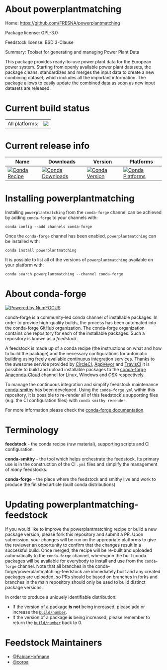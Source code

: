 About powerplantmatching
========================

Home: https://github.com/FRESNA/powerplantmatching

Package license: GPL-3.0

Feedstock license: BSD 3-Clause

Summary: Toolset for generating and managing Power Plant Data

This package provides ready-to-use power plant data for the European
power system. Starting from openly available power plant datasets,
the package cleans, standardizes and merges the input data to create
a new combining dataset, which includes all the important information.
The package allows to easily update the combined data as
soon as new input datasets are released.


Current build status
====================


<table><tr><td>All platforms:</td>
    <td>
      <a href="https://dev.azure.com/conda-forge/feedstock-builds/_build/latest?definitionId=8307&branchName=master">
        <img src="https://dev.azure.com/conda-forge/feedstock-builds/_apis/build/status/powerplantmatching-feedstock?branchName=master">
      </a>
    </td>
  </tr>
</table>

Current release info
====================

| Name | Downloads | Version | Platforms |
| --- | --- | --- | --- |
| [![Conda Recipe](https://img.shields.io/badge/recipe-powerplantmatching-green.svg)](https://anaconda.org/conda-forge/powerplantmatching) | [![Conda Downloads](https://img.shields.io/conda/dn/conda-forge/powerplantmatching.svg)](https://anaconda.org/conda-forge/powerplantmatching) | [![Conda Version](https://img.shields.io/conda/vn/conda-forge/powerplantmatching.svg)](https://anaconda.org/conda-forge/powerplantmatching) | [![Conda Platforms](https://img.shields.io/conda/pn/conda-forge/powerplantmatching.svg)](https://anaconda.org/conda-forge/powerplantmatching) |

Installing powerplantmatching
=============================

Installing `powerplantmatching` from the `conda-forge` channel can be achieved by adding `conda-forge` to your channels with:

```
conda config --add channels conda-forge
```

Once the `conda-forge` channel has been enabled, `powerplantmatching` can be installed with:

```
conda install powerplantmatching
```

It is possible to list all of the versions of `powerplantmatching` available on your platform with:

```
conda search powerplantmatching --channel conda-forge
```


About conda-forge
=================

[![Powered by NumFOCUS](https://img.shields.io/badge/powered%20by-NumFOCUS-orange.svg?style=flat&colorA=E1523D&colorB=007D8A)](http://numfocus.org)

conda-forge is a community-led conda channel of installable packages.
In order to provide high-quality builds, the process has been automated into the
conda-forge GitHub organization. The conda-forge organization contains one repository
for each of the installable packages. Such a repository is known as a *feedstock*.

A feedstock is made up of a conda recipe (the instructions on what and how to build
the package) and the necessary configurations for automatic building using freely
available continuous integration services. Thanks to the awesome service provided by
[CircleCI](https://circleci.com/), [AppVeyor](https://www.appveyor.com/)
and [TravisCI](https://travis-ci.org/) it is possible to build and upload installable
packages to the [conda-forge](https://anaconda.org/conda-forge)
[Anaconda-Cloud](https://anaconda.org/) channel for Linux, Windows and OSX respectively.

To manage the continuous integration and simplify feedstock maintenance
[conda-smithy](https://github.com/conda-forge/conda-smithy) has been developed.
Using the ``conda-forge.yml`` within this repository, it is possible to re-render all of
this feedstock's supporting files (e.g. the CI configuration files) with ``conda smithy rerender``.

For more information please check the [conda-forge documentation](https://conda-forge.org/docs/).

Terminology
===========

**feedstock** - the conda recipe (raw material), supporting scripts and CI configuration.

**conda-smithy** - the tool which helps orchestrate the feedstock.
                   Its primary use is in the construction of the CI ``.yml`` files
                   and simplify the management of *many* feedstocks.

**conda-forge** - the place where the feedstock and smithy live and work to
                  produce the finished article (built conda distributions)


Updating powerplantmatching-feedstock
=====================================

If you would like to improve the powerplantmatching recipe or build a new
package version, please fork this repository and submit a PR. Upon submission,
your changes will be run on the appropriate platforms to give the reviewer an
opportunity to confirm that the changes result in a successful build. Once
merged, the recipe will be re-built and uploaded automatically to the
`conda-forge` channel, whereupon the built conda packages will be available for
everybody to install and use from the `conda-forge` channel.
Note that all branches in the conda-forge/powerplantmatching-feedstock are
immediately built and any created packages are uploaded, so PRs should be based
on branches in forks and branches in the main repository should only be used to
build distinct package versions.

In order to produce a uniquely identifiable distribution:
 * If the version of a package **is not** being increased, please add or increase
   the [``build/number``](https://conda.io/docs/user-guide/tasks/build-packages/define-metadata.html#build-number-and-string).
 * If the version of a package **is** being increased, please remember to return
   the [``build/number``](https://conda.io/docs/user-guide/tasks/build-packages/define-metadata.html#build-number-and-string)
   back to 0.

Feedstock Maintainers
=====================

* [@FabianHofmann](https://github.com/FabianHofmann/)
* [@coroa](https://github.com/coroa/)

